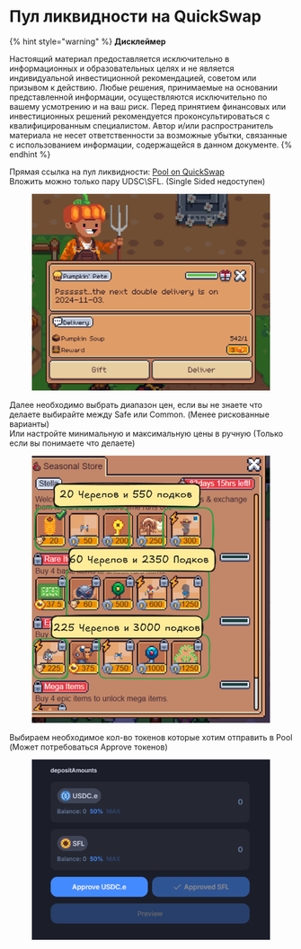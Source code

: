 # Пул ликвидности на QuickSwap

{% hint style="warning" %}
**Дисклеймер**

Настоящий материал предоставляется исключительно в информационных и образовательных целях и не является индивидуальной инвестиционной рекомендацией, советом или призывом к действию. Любые решения, принимаемые на основании представленной информации, осуществляются исключительно по вашему усмотрению и на ваш риск. Перед принятием финансовых или инвестиционных решений рекомендуется проконсультироваться с квалифицированным специалистом. Автор и/или распространитель материала не несет ответственности за возможные убытки, связанные с использованием информации, содержащейся в данном документе.
{% endhint %}

Прямая ссылка на пул ликвидности: [Pool on QuickSwap ](https://quickswap.exchange/#/pools?currency0=0x2791Bca1f2de4661ED88A30C99A7a9449Aa84174\&currency1=0xD1f9c58e33933a993A3891F8acFe05a68E1afC05)\
Вложить можно только пару UDSC\SFL. (Single Sided недоступен)&#x20;

<figure><img src="../.gitbook/assets/image.png" alt=""><figcaption></figcaption></figure>

Далее необходимо выбрать диапазон цен, если вы не знаете что делаете выбирайте между Safe или Common. (Менее рискованные варианты)  \
Или настройте минимальную и максимальную цены в ручную (Только если вы понимаете что делаете)&#x20;

<figure><img src="../.gitbook/assets/image (1).png" alt=""><figcaption></figcaption></figure>

Выбираем необходимое кол-во токенов которые хотим отправить в Pool \
(Может потребоваться Approve токенов)&#x20;

<figure><img src="../.gitbook/assets/image (2).png" alt=""><figcaption></figcaption></figure>
